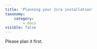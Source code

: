 ```yaml
---
title: 'Planning your Jira installation'
taxonomy:
    category:
        - docs
visible: false
---
```


Please plan it first.